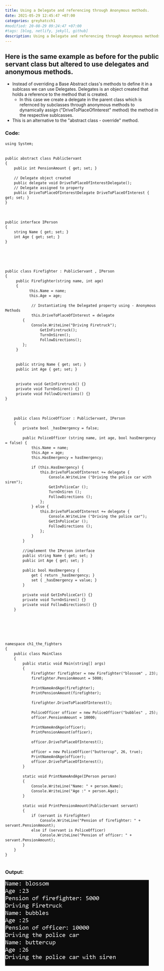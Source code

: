 ```yaml
---
title: Using a Delegate and referencing through Anonymous methods.
date: 2021-05-29 12:45:47 +07:00
categories: greyhatcch1
#modified: 20-08-29 09:24:47 +07:00
#tags: [blog, netlify, jekyll, github]
description: Using a Delegate and referencing through Anonymous methods.
---
```



## Here is the same example as before for the public servant class but altered to use delegates and anonymous methods.

- Instead of overriding a Base Abstract class's methods to define it in a sublcass we can use Delegates. Delegates is an object created that holds a reference to the method that is created. 
  - In this case we create a delegate in the parent class which is refernced by subclasses through anonymous methods to dynamically assign ("DriveToPlaceOfInterest" method) the method in the respective sublcasses.
- This is an alternative to the "abstract class - override" method.


### Code:

```Csharp
using System;


public abstract class PublicServant
{
	public int PensionAmount { get; set; }
	
	// Delegate object created
	public delegate void DriveToPlaceOfInterestDelegate();
	// Delegate assigned to property
	public DriveToPlaceOfInterestDelegate DriveToPlaceOfInterest { get; set; } 
}



public interface IPerson
{
	string Name { get; set; }
	int Age { get; set; }
}





public class Firefighter : PublicServant , IPerson
{
     public Firefighter(string name, int age)
     {
           this.Name = name;
           this.Age = age;
     
            // Instantiating the Delegated property using - Anonymous Methods	   
            this.DriveToPlaceOfInterest = delegate
	    {
		    Console.WriteLine("Driving Firetruck");
	            GetInFiretruck();
	            TurnOnSiren();
	            FollowDirections();
	    };
     }
     
     
     public string Name { get; set; }
     public int Age { get; set; }


     private void GetInFiretruck() {}
     private void TurnOnSiren() {}
     private void FollowDirections() {}
}



	public class PoliceOfficer : PublicServant, IPerson
	{
		private bool _hasEmergency = false;

		public PoliceOfficer (string name, int age, bool hasEmergency = false) {
			this.Name = name;
			this.Age = age;
			this.HasEmergency = hasEmergency;

			if (this.HasEmergency) {
				this.DriveToPlaceOfInterest += delegate {
					Console.WriteLine ("Driving the police car with siren");
					GetInPoliceCar ();
					TurnOnSiren ();
					FollowDirections ();
				};
			} else {
				this.DriveToPlaceOfInterest += delegate {
					Console.WriteLine ("Driving the police car");
					GetInPoliceCar ();
					FollowDirections ();
				};
			}
		}

		//implement the IPerson interface
		public string Name { get; set; }
		public int Age { get; set; }

		public bool HasEmergency {
			get { return _hasEmergency; }
			set { _hasEmergency = value; }
		}

		private void GetInPoliceCar() {}
		private void TurnOnSiren() {}
		private void FollowDirections() {}
	}






namespace ch1_the_fighters
{
	public class MainClass
	{
		public static void Main(string[] args)
		{
			Firefighter firefighter = new Firefighter("blossom" , 23);
			firefighter.PensionAmount = 5000;

			PrintNameAndAge(firefighter);
			PrintPensionAmount(firefighter);

			firefighter.DriveToPlaceOfInterest();

			PoliceOfficer officer = new PoliceOfficer("bubbles" , 25);
			officer.PensionAmount = 10000;

			PrintNameAndAge(officer);
			PrintPensionAmount(officer);

			officer.DriveToPlaceOfInterest();

			officer = new PoliceOfficer("buttercup", 26, true);
			PrintNameAndAge(officer);
			officer.DriveToPlaceOfInterest();
		}

		static void PrintNameAndAge(IPerson person)
		{
			Console.WriteLine("Name: " + person.Name);
			Console.WriteLine("Age :" + person.Age);
		}

		static void PrintPensionAmount(PublicServant servant)
		{
			if (servant is Firefighter)
				Console.WriteLine("Pension of firefighter: " + servant.PensionAmount);
			else if (servant is PoliceOfficer)
				Console.WriteLine("Pension of officer: " + servant.PensionAmount);
		}
	}
}


```			  

### Output:

![Image](https://raw.githubusercontent.com/m3rcer/m3rcer.github.io/master/_posts/coding/csharp/greyhatc/IntroScripts/anonymous/anonymous.png)

